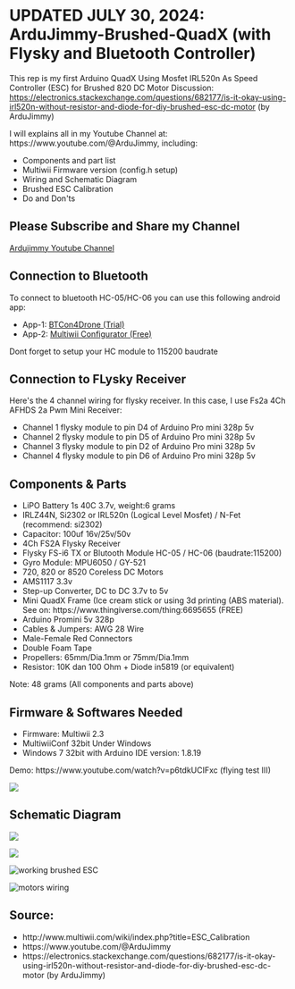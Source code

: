 # UPDATED JULY 30, 2024: ArduJimmy-Brushed-QuadX (with Flysky and Bluetooth Controller)
This rep is my first Arduino QuadX Using Mosfet IRL520n As Speed Controller (ESC) for Brushed 820 DC Motor
Discussion:
https://electronics.stackexchange.com/questions/682177/is-it-okay-using-irl520n-without-resistor-and-diode-for-diy-brushed-esc-dc-motor (by ArduJimmy)
<p>
  I will explains all in my Youtube Channel at: https://www.youtube.com/@ArduJimmy, including:
  <ul>
    <li>Components and part list</li>
    <li>Multiwii Firmware version (config.h setup)</li>
    <li>Wiring and Schematic Diagram</li>
    <li>Brushed ESC Calibration</li>
    <li>Do and Don'ts</li>
  </ul>
</p>

<h2>Please Subscribe and Share my Channel</h2>
<p>
  <a href="https://www.youtube.com/@ardujimmy target="_blank" title="Ardujimmy Channel on YOUTUBE">Ardujimmy Youtube Channel</a>
</p>
<h2>Connection to Bluetooth</h2>
<p>To connect to bluetooth HC-05/HC-06 you can use this following android app:
<ul>
  <li>App-1: <a href="https://github.com/ArduJimmy/ArduJimmy-Brushed-QuadX-With-Flysky/blob/main/com-pinggusoft-btcon-22.zip">BTCon4Drone (Trial)</a></li>
  <li>App-2: <a href="https://github.com/ArduJimmy/ArduJimmy-Brushed-QuadX-With-Flysky/blob/main/multiwii-configurator.zip">Multiwii Configurator (Free)</a></li>
</ul>
</p>

<p>Dont forget to setup your HC module to 115200 baudrate</p>

<h2>Connection to FLysky Receiver</h2>
<p>Here's the 4 channel wiring for flysky receiver. In this case, I use Fs2a 4Ch AFHDS 2a Pwm Mini Receiver:</p>
<ul>
  <li>Channel 1 flysky module to pin D4 of Arduino Pro mini 328p 5v</li>
  <li>Channel 2 flysky module to pin D5 of Arduino Pro mini 328p 5v</li>
  <li>Channel 3 flysky module to pin D2 of Arduino Pro mini 328p 5v</li>
  <li>Channel 4 flysky module to pin D6 of Arduino Pro mini 328p 5v</li>
</ul>

<h2>Components & Parts</h2>
<ul>
  <li>LiPO Battery 1s 40C 3.7v, weight:6 grams</li>
  <li>IRLZ44N, Si2302 or IRL520n (Logical Level Mosfet) / N-Fet (recommend: si2302)</li>
  <li>Capacitor: 100uf 16v/25v/50v</li>
  <li>4Ch FS2A Flysky Receiver</li>
  <li>Flysky FS-i6 TX or Blutooth Module HC-05 / HC-06 (baudrate:115200)</i>
  <li>Gyro Module: MPU6050 / GY-521</li>
  <li>720, 820 or 8520 Coreless DC Motors </li>
  <li>AMS1117 3.3v</li>
  <li>Step-up Converter, DC to DC 3.7v to 5v</li>
  <li>Mini QuadX Frame (Ice cream stick or using 3d printing (ABS material). See on: https://www.thingiverse.com/thing:6695655 (FREE)</li>
  <li>Arduino Promini 5v 328p</li>
  <li>Cables & Jumpers: AWG 28 Wire</li>
  <li>Male-Female Red Connectors</li>
  <li>Double Foam Tape</li>
  <li>Propellers: 65mm/Dia.1mm or 75mm/Dia.1mm</li>
  <li>Resistor: 10K dan 100 Ohm + Diode in5819 (or equivalent)</li>
</ul>
<p>Note: 48 grams (All components and parts above)</p>

<h2>Firmware & Softwares Needed</h2>
<ul>
  <li>Firmware: Multiwii 2.3</li>
  <li>MultiwiiConf 32bit Under Windows</li>
  <li>Windows 7 32bit with Arduino IDE version: 1.8.19</li>
</ul>
<p>
Demo: https://www.youtube.com/watch?v=p6tdkUCIFxc (flying test III)
</p>

<p><img src="https://github.com/ArduJimmy/ArduJimmy-Brushed-QuadX-With-Flysky/blob/main/si2302%20mosfet.jpeg"/></p>

<h2>Schematic Diagram</h2>
<p>
  <img src="https://i.stack.imgur.com/xzKUP.png"/>
</p>
<p>
  <img src="https://github.com/ArduJimmy/ArduJimmy-Brushed-QuadX/blob/main/P_20230920_200328_vHDR_Auto.jpg"/>
</p>

<p>
  <img src="https://github.com/ArduJimmy/ArduJimmy-Brushed-QuadX-With-Flysky/blob/main/wiring-brushed-drone-by-ardujimmy.png" alt="working brushed ESC"/>
</p>
  <p><img src="https://github.com/ArduJimmy/ArduJimmy-Brushed-QuadX-With-Flysky/blob/main/motors-wiring.png" alt="motors wiring"/></p>
<h2>Source:</h2>
<ul>
  <li>http://www.multiwii.com/wiki/index.php?title=ESC_Calibration</li>
  <li>https://www.youtube.com/@ArduJimmy</li>
  <li>https://electronics.stackexchange.com/questions/682177/is-it-okay-using-irl520n-without-resistor-and-diode-for-diy-brushed-esc-dc-motor (by ArduJimmy)</li>
</ul>
